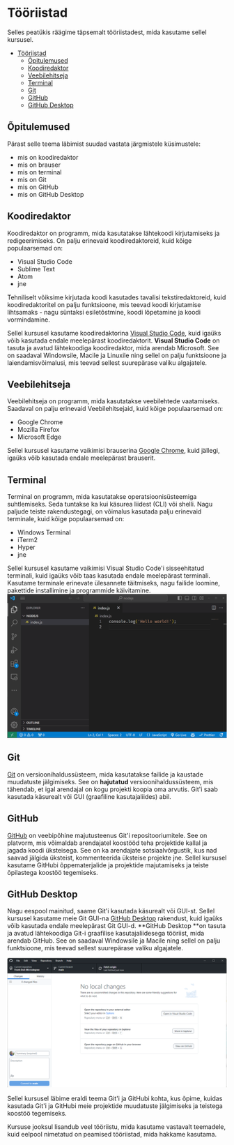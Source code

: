 # Tööriistad

Selles peatükis räägime täpsemalt tööriistadest, mida kasutame sellel kursusel.

- [Tööriistad](#tööriistad)
  - [Õpitulemused](#õpitulemused)
  - [Koodiredaktor](#koodiredaktor)
  - [Veebilehitseja](#veebilehitseja)
  - [Terminal](#terminal)
  - [Git](#git)
  - [GitHub](#github)
  - [GitHub Desktop](#github-desktop)

## Õpitulemused

Pärast selle teema läbimist suudad vastata järgmistele küsimustele:
- mis on koodiredaktor
- mis on brauser
- mis on terminal
- mis on Git
- mis on GitHub
- mis on GitHub Desktop

## Koodiredaktor

Koodiredaktor on programm, mida kasutatakse lähtekoodi kirjutamiseks ja redigeerimiseks. On palju erinevaid koodiredaktoreid, kuid kõige populaarsemad on:
- Visual Studio Code
- Sublime Text
- Atom
- jne

Tehniliselt võiksime kirjutada koodi kasutades tavalisi tekstiredaktoreid, kuid koodiredaktoritel on palju funktsioone, mis teevad koodi kirjutamise lihtsamaks - nagu süntaksi esiletõstmine, koodi lõpetamine ja koodi vormindamine.

Sellel kursusel kasutame koodiredaktorina [Visual Studio Code](https://code.visualstudio.com/), kuid igaüks võib kasutada endale meelepärast koodiredaktorit. **Visual Studio Code** on tasuta ja avatud lähtekoodiga koodiredaktor, mida arendab Microsoft. See on saadaval Windowsile, Macile ja Linuxile ning sellel on palju funktsioone ja laiendamisvõimalusi, mis teevad sellest suurepärase valiku algajatele.

## Veebilehitseja

Veebilehitseja on programm, mida kasutatakse veebilehtede vaatamiseks. Saadaval on palju erinevaid Veebilehitsejaid, kuid kõige populaarsemad on:
- Google Chrome
- Mozilla Firefox
- Microsoft Edge

Sellel kursusel kasutame vaikimisi brauserina [Google Chrome](https://www.google.com/chrome/), kuid jällegi, igaüks võib kasutada endale meelepärast brauserit.

## Terminal

Terminal on programm, mida kasutatakse operatsioonisüsteemiga suhtlemiseks. Seda tuntakse ka kui käsurea liidest (CLI) või shelli. Nagu paljude teiste rakendustegagi, on võimalus kasutada palju erinevaid terminale, kuid kõige populaarsemad on:

- Windows Terminal
- iTerm2
- Hyper
- jne

Sellel kursusel kasutame vaikimisi Visual Studio Code'i sisseehitatud terminali, kuid igaüks võib taas kasutada endale meelepärast terminali. Kasutame terminale erinevate ülesannete täitmiseks, nagu failide loomine, pakettide installimine ja programmide käivitamine.
![Running Node](../NodeJS/RunningNode.gif)

## Git

[Git](https://git-scm.com/) on versioonihaldussüsteem, mida kasutatakse failide ja kaustade muudatuste jälgimiseks. See on **hajutatud** versioonihaldussüsteem, mis tähendab, et igal arendajal on kogu projekti koopia oma arvutis. Git'i saab kasutada käsurealt või GUI (graafiline kasutajaliides) abil.

## GitHub

[GitHub](https://www.github.com) on veebipõhine majutusteenus Git'i repositooriumitele. See on platvorm, mis võimaldab arendajatel koostööd teha projektide kallal ja jagada koodi üksteisega. See on ka arendajate sotsiaalvõrgustik, kus nad saavad jälgida üksteist, kommenteerida üksteise projekte jne. Sellel kursusel kasutame GitHubi õppematerjalide ja projektide majutamiseks ja teiste õpilastega koostöö tegemiseks.

## GitHub Desktop

Nagu eespool mainitud, saame Git'i kasutada käsurealt või GUI-st. Sellel kursusel kasutame meie Git GUI-na [GitHub Desktop](https://desktop.github.com/) rakendust, kuid igaüks võib kasutada endale meelepärast Git GUI-d. **GitHub Desktop **on tasuta ja avatud lähtekoodiga Git-i graafilise kasutajaliidesega tööriist, mida arendab GitHub. See on saadaval Windowsile ja Macile ning sellel on palju funktsioone, mis teevad sellest suurepärase valiku algajatele.

![Github Desktop](GithubDesktop.png)

Sellel kursusel läbime eraldi teema Git'i ja GitHubi kohta, kus õpime, kuidas kasutada Git'i ja GitHubi meie projektide muudatuste jälgimiseks ja teistega koostöö tegemiseks.

Kursuse jooksul lisandub veel tööriistu, mida kasutame vastavalt teemadele, kuid eelpool nimetatud on peamised tööriistad, mida hakkame kasutama.
